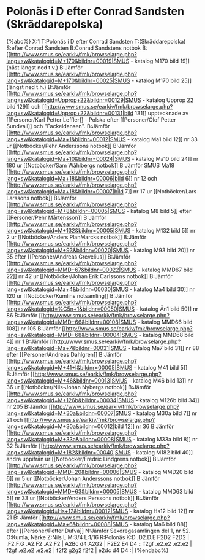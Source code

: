 # Polonäs i D efter Conrad Sandsten (Skräddarepolska)

{%abc%}
X:1
T:Polonäs i D efter Conrad Sandsten
T:(Skräddarepolska)
S:efter Conrad Sandsten
B:Conrad Sandstens notbok
B:[[http://www.smus.se/earkiv/fmk/browselarge.php?lang=sw&katalogid=M+170&bildnr=00019|SMUS - katalog M170 bild 19]] (näst längst ned t.v.)
B:Jämför [[http://www.smus.se/earkiv/fmk/browselarge.php?lang=sw&katalogid=M+170&bildnr=00025|SMUS - katalog M170 bild 25]] (längst ned t.h.)
B:Jämför [[http://www.smus.se/earkiv/fmk/browselarge.php?lang=sw&katalogid=Upprop+22&bildnr=00129|SMUS - katalog Upprop 22 bild 129]] och [[http://www.smus.se/earkiv/fmk/browselarge.php?lang=sw&katalogid=Upprop+22&bildnr=00131|bild 131]] upptecknade av [[Personer/Karl Petter Leffler]] - Polska efter [[Personer/Olof Petter Sundvall]] och "Fackeldansen".
B:Jämför [[http://www.smus.se/earkiv/fmk/browselarge.php?lang=sw&katalogid=Ma+1&bildnr=00012|SMUS - katalog Ma1 bild 12]] nr 33 ur [[Notböcker/Pehr Anderssons notbok]]
B:Jämför [[http://www.smus.se/earkiv/fmk/browselarge.php?lang=sw&katalogid=Ma+10&bildnr=00024|SMUS - katalog Ma10 bild 24]] nr 180 ur [[Notböcker/Sam Wåhlbergs notbok]] 
B:Jämför SMUS Ma18 [[http://www.smus.se/earkiv/fmk/browselarge.php?lang=sw&katalogid=Ma+18&bildnr=00006|bild 6]] nr 12 och [[http://www.smus.se/earkiv/fmk/browselarge.php?lang=sw&katalogid=Ma+18&bildnr=00007|bild 7]] nr 17 ur [[Notböcker/Lars Larssons notbok]]
B:Jämför [[http://www.smus.se/earkiv/fmk/browselarge.php?lang=sw&katalogid=M+8&bildnr=00005|SMUS - katalog M8 bild 5]] efter [[Personer/Pehr Mårtensson]]
B:Jämför [[http://www.smus.se/earkiv/fmk/browselarge.php?lang=sw&katalogid=M+132&bildnr=00005|SMUS - katalog M132 bild 5]] nr 2 ur [[Notböcker/Anders PlanMarcks notbok]]
B:Jämför [[http://www.smus.se/earkiv/fmk/browselarge.php?lang=sw&katalogid=M+93&bildnr=00020|SMUS - katalog M93 bild 20]] nr 35 efter [[Personer/Andreas Grevelius]]
B:Jämför [[http://www.smus.se/earkiv/fmk/browselarge.php?lang=sw&katalogid=MMD+67&bildnr=00022|SMUS - katalog MMD67 bild 22]] nr 42 ur [[Notböcker/Johan Erik Carlssons notbok]]
B:Jämför [[http://www.smus.se/earkiv/fmk/browselarge.php?lang=sw&katalogid=Ma+4&bildnr=00030|SMUS - katalog Ma4 bild 30]] nr 120 ur [[Notböcker/Kumlins notsamling]]
B:Jämför [[http://www.smus.se/earkiv/fmk/browselarge.php?lang=sw&katalogid=%C5n+1&bildnr=00050|SMUS - katalog Ån1 bild 50]] nr 86
B:Jämför [[http://www.smus.se/earkiv/fmk/browselarge.php?lang=sw&katalogid=MMD+66&bildnr=00108|SMUS - katalog MMD66 bild 108]] nr 105
B:Jämför [[http://www.smus.se/earkiv/fmk/browselarge.php?lang=sw&katalogid=MMD+68&bildnr=00004|SMUS - katalog MMD68 bild 4]] nr 1
B:Jämför [[http://www.smus.se/earkiv/fmk/browselarge.php?lang=sw&katalogid=Ma+7&bildnr=00031|SMUS - katalog Ma7 bild 31]] nr 88 efter [[Personer/Andreas Dahlgren]]
B:Jämför [[http://www.smus.se/earkiv/fmk/browselarge.php?lang=sw&katalogid=M+41+I&bildnr=00005|SMUS - katalog M41 bild 5]]
B:Jämför [[http://www.smus.se/earkiv/fmk/browselarge.php?lang=sw&katalogid=M+46&bildnr=00013|SMUS - katalog M46 bild 13]] nr 36 ur [[Notböcker/Nils-Johan Nybergs notbok]]
B:Jämför [[http://www.smus.se/earkiv/fmk/browselarge.php?lang=sw&katalogid=M+126b&bildnr=00034|SMUS - katalog M126b bild 34]] nr 205
B:Jämför [[http://www.smus.se/earkiv/fmk/browselarge.php?lang=sw&katalogid=M+30a&bildnr=00007|SMUS - katalog M30a bild 7]] nr 21 och [[http://www.smus.se/earkiv/fmk/browselarge.php?lang=sw&katalogid=M+30a&bildnr=00012|bild 12]] nr 36
B:Jämför [[http://www.smus.se/earkiv/fmk/browselarge.php?lang=sw&katalogid=M+33a&bildnr=00008|SMUS - katalog M33a bild 8]] nr 32
B:Jämför [[http://www.smus.se/earkiv/fmk/browselarge.php?lang=sw&katalogid=M+182&bildnr=00040|SMUS - katalog M182 bild 40]] andra uppifrån ur [[Notböcker/Fredric Lindgrens notbok]]
B:Jämför [[http://www.smus.se/earkiv/fmk/browselarge.php?lang=sw&katalogid=MMD+20&bildnr=00006|SMUS - katalog MMD20 bild 6]] nr 5 ur [[Notböcker/Johan Anderssons notbok]]
B:Jämför [[http://www.smus.se/earkiv/fmk/browselarge.php?lang=sw&katalogid=MMD+63&bildnr=00005|SMUS - katalog MMD63 bild 5]] nr 33 ur [[Notböcker/Anders Perssons notbok]]
B:Jämför [[http://www.smus.se/earkiv/fmk/browselarge.php?lang=sw&katalogid=Hs+12&bildnr=00012|SMUS - katalog Hs12 bild 12]] nr 21 
B: Jämför [[http://www.smus.se/earkiv/fmk/browselarge.php?lang=sw&katalogid=Ma+6&bildnr=00088|SMUS - katalog Ma6 bild 88]] efter [[Personer/Petter Dufva]]
N:Jämför Sexdregasamlingen del 1, nr 52.
O:Kumla, Närke
Z:Nils L
M:3/4
L:1/16
R:Polonäs
K:D
.D2.D.E F2D2 F2D2 | .F2.F.G .A2.F2 .A2.F2 | A2Bc d4 A2G2 | F2E2 E4 D4 :: 
f2gf .e2.e2 .e2.e2 | f2gf .e2.e2 .e2.e2 | f2f2 g2g2 f2f2 | e2dc d4 D4 :| 
{%endabc%}
